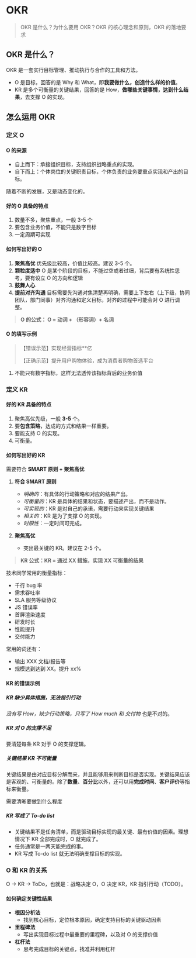 # OKR

> OKR 是什么？为什么要用 OKR？OKR 的核心理念和原则，OKR 的落地要求



## OKR 是什么？

OKR 是一套实行目标管理、推动执行与合作的工具和方法。

* O 是目标，回答的是 Why 和 What，即**我要做什么，创造什么样的价值**。
* KR 是多个可衡量的关键结果，回答的是 How，**做哪些关键事情，达到什么结果**，去支撑 O 的实现。



## 怎么运用 OKR

### 定义 O


#### O 的来源

* 自上而下：承接组织目标，支持组织战略重点的实现。
* 自下而上：个体岗位的关键职责目标，个体负责的业务要重点实现和产出的目标。

随着不断的发展，又是动态变化的。



#### 好的 O 具备的特点

1. 数量不多，聚焦重点，一般 3-5 个
2. 要包含业务价值，不能只是数字目标
3. 一定周期可实现




#### 如何写出好的 O

1. **聚焦高优**
    优先级比较高，价值比较高。建议 3-5 个。
2. **颗粒度适中**
    O 是某个阶段的目标，不能过空或者过细，背后要有系统性思考，要有设立 O 的方向和逻辑 
3. **鼓舞人心**
4. **提前对齐沟通**
    目标需要先沟通对焦清楚再明确，需要上下左右（上下级，协同团队，部门同事）对齐沟通和定义目标，对齐的过程中可能会对 O 进行调整。

> **O 的公式： O = 动词 + （形容词）+ 名词**



#### O 的填写示例

> 【错误示范】实现经营指标**亿
>
> 【正确示范】提升用户购物体验，成为消费者购物首选平台

1. 不能只有数字指标，这样无法透传该指标背后的业务价值



### 定义 KR

#### 好的 KR 具备的特点

1. 聚焦高优先级，一般 **3-5** 个。
2. 要**包含策略**，达成的方式和结果一样重要。
3. 要能支持 O 的实现。
4. 可衡量。



#### 如何写出好的 KR

需要符合 **SMART 原则 + 聚焦高优**

1. **符合 SMART 原则**
   
    * *明确的*：有具体的行动策略和对应的结果产出。
    * *可衡量的*：KR 是具体的结果和状态，要描述产出，而不是动作。
    * *可实现的*：KR 是对自己的承诺，需要行动来实现关键结果
    * *相关的*：KR 是为了支撑 O 的实现。
    * *时限性*：一定时间可完成。
    
2. **聚焦高优**
   
    * 突出最关键的 KR。建议在 2-5 个。  
    


> **KR 公式：KR = 通过 XX 措施，实现 XX 可衡量的结果**

技术同学常用的衡量指标：
* 千行 bug 率
* 需求吞吐率
* SLA 服务等级协议
* JS 错误率
* 首屏渲染速度
* 研发时长
* 性能提升
* 交付能力

常用的词还有：
* 输出 XXX 文档/报告等
* 规模达到达到 XX。提升 xx%



#### KR 的错误示例

##### KR 缺少具体措施，无法指引行动

*没有写 How，缺少行动策略，只写了 How much 和 交付物* 也是不对的。



##### KR 对 O 的支撑不足

要清楚每条 KR 对于 O 的支撑逻辑。



##### 关键结果 KR 不可衡量

关键结果是由对应目标分解而来，并且能够用来判断目标是否实现。关键结果应该是客观的、可衡量的。除了**数量**、**百分比**以外，还可以用**完成时间**、**客户评价**等指标来衡量。

需要清晰要做到什么程度



##### KR 写成了 To-do list

* 关键结果不是任务清单，而是驱动目标实现的最关键、最有价值的因素。理想情况下 KR 全部完成时，O 就完成了。
* 任务通常是一两天能完成的事。
* KR 写成 To-do list 就无法明确支撑目标的实现。



### O 和 KR 的关系

O -> KR -> ToDo，也就是：战略决定 O，O 决定 KR，KR 指引行动（TODO）。



#### 如何确定关键性结果

* **根因分析法**
    * 找到核心目标，定位根本原因，确定支持目标的关键驱动因素
* **里程碑法**
    * 写出实现目标过程中最重要的里程碑，以及对 O 的支撑价值
* **杠杆法**
    * 思考完成目标的关键点，找准并利用杠杆

